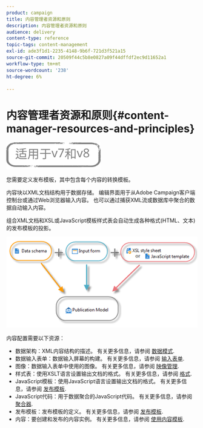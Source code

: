 ```yaml
---
product: campaign
title: 内容管理者资源和原则
description: 内容管理者资源和原则
audience: delivery
content-type: reference
topic-tags: content-management
exl-id: ade3f1d1-2235-4148-9b6f-721d3f521a15
source-git-commit: 20509f44c5b8e0827a09f44dffdf2ec9d11652a1
workflow-type: tm+mt
source-wordcount: '238'
ht-degree: 6%

---
```


# 内容管理者资源和原则{#content-manager-resources-and-principles}

![](../../assets/common.svg)

您需要定义发布模板，其中包含每个内容的转换模板。

内容块以XML文档结构用于数据存储。 编辑界面用于从Adobe Campaign客户端控制台或通过Web浏览器输入内容。 也可以通过捕获XML流或数据库中聚合的数据自动输入内容。

组合XML文档和XSL或JavaScript模板样式表会自动生成各种格式(HTML、文本)的发布模板的投影。

![](assets/d_ncs_content_process.png)

内容配置需要以下资源：

* 数据架构：XML内容结构的描述。 有关更多信息，请参阅 [数据模式](data-schemas.md).
* 数据输入表单：数据输入屏幕的构建。 有关更多信息，请参阅 [输入表单](input-forms.md).
* 图像：数据输入表单中使用的图像。 有关更多信息，请参阅 [映像管理](formatting.md#image-management).
* 样式表：使用XSLT语言设置输出文档的格式。 有关更多信息，请参阅 [格式](formatting.md).
* JavaScript模板：使用JavaScript语言设置输出文档的格式。 有关更多信息，请参阅 [发布模板](publication-templates.md).
* JavaScript代码：用于数据聚合的JavaScript代码。 有关更多信息，请参阅 [聚合器](publication-templates.md#aggregator).
* 发布模板：发布模板的定义。 有关更多信息，请参阅 [发布模板](publication-templates.md).
* 内容：要创建和发布的内容实例。 有关更多信息，请参阅 [使用内容模板](using-a-content-template.md).
